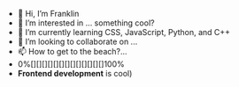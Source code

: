 - 👋 Hi, I’m Franklin
- 👀 I’m interested in ... something cool?
- 🌱 I’m currently learning CSS, JavaScript, Python, and C++
- 💞️ I’m looking to collaborate on ...
- 📫 How to get to the beach?...
-  0%[][][][][][][][][][][][][]100%
- __Frontend development__ is cool)
